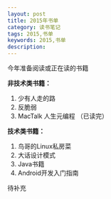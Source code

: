 ```yaml
---
layout: post
title: 2015年书单
category: 读书笔记
tags: 2015,书单
keywords: 2015,书单
description: 
---
```


今年准备阅读或正在读的书籍

**非技术类书籍：**


1.  少有人走的路
2.  反脆弱
3.  MacTalk 人生元编程 （已读完）


**技术类书籍：**


1.  鸟哥的Linux私房菜
2.  大话设计模式
3.  Java书籍
4.  Android开发入门指南


待补充

